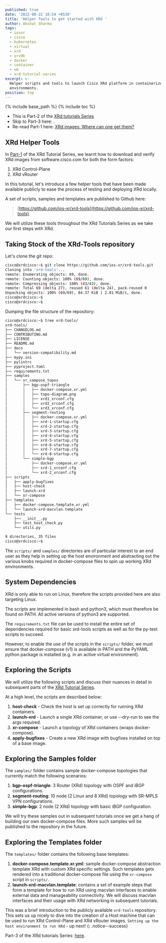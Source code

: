 ```yaml
---
published: true
date: '2022-08-22 18:54 +0530'
title: 'Helper Tools to get started with XRd '
author: Akshat Sharma
tags:
  - iosxr
  - cisco
  - kubernetes
  - virtual
  - xrd
  - xrv9k
  - docker
  - container
  - vm
  - xrd-tutorial-series
excerpt: >-
  Helper scripts and tools to launch Cisco XRd platform in containerized network
  environments.
position: top
---
```


{% include base_path %}
{% include toc %}

* This is Part-2 of the [XRd tutorials Series]({{base_path}}/tags/#xrd-tutorial-series)  
* Skip to Part-3 here: []({{base_path}}/tutorials/2022-08-22-setting-up-host-environment-to-run-xrd).   
* Re-read Part-1 here: [XRd images: Where can one get them?]({{base_path}}/tutorials/2022-08-22-xrd-images-where-can-one-get-them/)

## XRd Helper Tools

In [Part-1]({{base_path}}/tutorials/2022-08-22-xrd-images-where-can-one-get-them/) of the XRd Tutorial Series, we learnt how to download and verify XRd images from software.cisco.com for both the form factors:
1. XRd Control-Plane
2. XRd vRouter

In this tutorial, let's introduce a few helper tools that have been made available publicly to ease the process of testing and deploying XRd locally.

A set of scripts, samples and templates are published to Github here:
>[https://github.com/ios-xr/xrd-tools](https://github.com/ios-xr/xrd-tools).


We will utilize these tools throughout the XRd Tutorials Series as we take our first steps with XRd.


## Taking Stock of the XRd-Tools repository

Let's clone the git repo:

```bash
cisco@xrdcisco:~$ git clone https://github.com/ios-xr/xrd-tools.git
Cloning into 'xrd-tools'...
remote: Enumerating objects: 69, done.
remote: Counting objects: 100% (69/69), done.
remote: Compressing objects: 100% (43/43), done.
remote: Total 69 (delta 27), reused 61 (delta 24), pack-reused 0
Unpacking objects: 100% (69/69), 84.37 KiB | 2.01 MiB/s, done.
cisco@xrdcisco:~$ 
cisco@xrdcisco:~$ 

```  


Dumping the file structure of the repository:

```bash
cisco@xrdcisco:~$ tree xrd-tools/
xrd-tools/
├── CHANGELOG.md
├── CONTRIBUTING.md
├── LICENSE
├── README.md
├── docs
│   └── version-compatibility.md
├── mypy.ini
├── pylintrc
├── pyproject.toml
├── requirements.txt
├── samples
│   └── xr_compose_topos
│       ├── bgp-ospf-triangle
│       │   ├── docker-compose.xr.yml
│       │   ├── topo-diagram.png
│       │   ├── xrd1_xrconf.cfg
│       │   ├── xrd2_xrconf.cfg
│       │   └── xrd3_xrconf.cfg
│       ├── segment-routing
│       │   ├── docker-compose.xr.yml
│       │   ├── xrd-1-startup.cfg
│       │   ├── xrd-2-startup.cfg
│       │   ├── xrd-3-startup.cfg
│       │   ├── xrd-4-startup.cfg
│       │   ├── xrd-5-startup.cfg
│       │   ├── xrd-6-startup.cfg
│       │   ├── xrd-7-startup.cfg
│       │   └── xrd-8-startup.cfg
│       └── simple-bgp
│           ├── docker-compose.xr.yml
│           ├── xrd-1_xrconf.cfg
│           └── xrd-2_xrconf.cfg
├── scripts
│   ├── apply-bugfixes
│   ├── host-check
│   ├── launch-xrd
│   └── xr-compose
├── templates
│   ├── docker-compose.template.xr.yml
│   └── launch-xrd-macvlan.template
└── tests
    ├── __init__.py
    ├── test_host_check.py
    └── utils.py

9 directories, 35 files
cisco@xrdcisco:~$ 


```

The `scripts/` and `samples/` directories are of particular interest to an end user as they help in setting up the host environment and abstracting out the various knobs required in docker-compose files to spin up working XRd environments.





## System Dependencies

XRd is only able to run on Linux, therefore the scripts provided here are also targeting Linux.

The scripts are implemented in bash and python3, which must therefore be found on PATH. All active versions of python3 are supported.


The `requirements.txt` file can be used to install the entire set of dependencies required for basic xrd-tools scripts as well as for the py-test scripts to succeed.

However, to enable the use of the scripts in the `scripts/` folder, we must ensure that 
docker-compose (v1) is available in PATH and the PyYAML python package is installed (e.g. in an active virtual environment).


## Exploring the Scripts

We will utilize the following scripts and discuss their nuances in detail in subsequent parts of the [XRd Tutorial Series]({{base_path}}/tags/#xrd-tutorial-series).

At a high level, the scripts are described below:

1. **host-check** - Check the host is set up correctly for running XRd containers.
2. **launch-xrd** - Launch a single XRd container, or use --dry-run to see the args required.
3. **xr-compose** - Launch a topology of XRd containers (wraps docker-compose).
4. **apply-bugfixes** - Create a new XRd image with bugfixes installed on top of a base image.



## Exploring the Samples folder

The `samples/` folder contains sample docker-compose topologies that currently match the following scenarios:
 
1. **bgp-ospf-triangle**: 3 Router (XRd) topology with OSPF and iBGP configurations.
2. **segment-routing**: 10 node (2 Linux and 8 XRd) topology with SR-MPLS VPN configurations.
3. **simple-bgp**: 2 node (2 XRd) topology with basic iBGP configuration.

We will try these samples out in subsequent tutorials once we get a hang of building our own docker-compose files. More such samples will be published to the repository in the future.


## Exploring the Templates folder

The `templates/` folder contains the following base templates:

1. **docker-compose.template.xr.yml**: sample docker-compose abstraction template XRd with custom XRd specific settings. Such templates gets rendered into a traditional docker-compose file using the `xr-compose` script in `scripts/`.
2. **launch-xrd-macvlan.template**: contains a set of example steps that form a template for how to run XRd using macvlan interfaces to enable external data and manageability connectivity. We will discuss macvlan interfaces and their usage with XRd networking in subsequent tutorials.




This was a brief introduction to the publicly available `xrd-tools` repository. This sets us up nicely to dive into the creation of a Host machine that can be used to run XRd Control-Plane and XRd vRouter images. `Setting up the host environment to run XRd` - up next!
{: .notice--success}






Part-3 of the XRd tutorials Series: [here]({{base_path}}/tutorials/2022-08-22-setting-up-host-environment-to-run-xrd).
